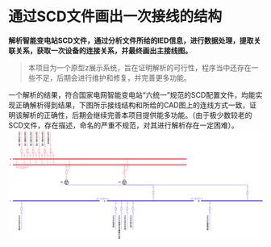 # 通过SCD文件画出一次接线的结构
**解析智能变电站SCD文件，通过分析文件所给的IED信息，进行数据处理，提取关联关系，获取一次设备的连接关系，并最终画出主接线图。**
> 本项目为一个原型z展示系统，旨在证明解析的可行性，程序当中还存在一些不足，后期会进行维护和修复，并完善更多功能。

一个解析的结果，符合国家电网智能变电站“六统一”规范的SCD配置文件，均能实现正确解析得到结果，下图所示接线结构和所给的CAD图上的连线方式一致，证明该解析的正确性，后期会继续完善本项目提供能多功能。（由于极少数较老的SCD文件，存在描述，命名的严重不规范，对其进行解析存在一定困难）。
![](demo.png)
